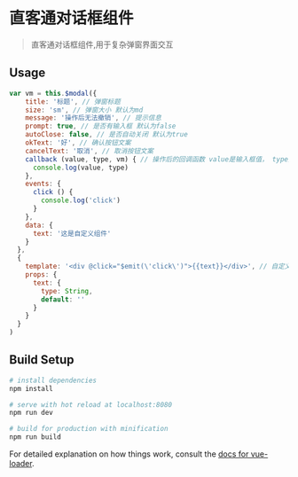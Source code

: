 # 直客通对话框组件

> 直客通对话框组件,用于复杂弹窗界面交互

## Usage

```javascript
var vm = this.$modal({
    title: '标题', // 弹窗标题
    size: 'sm', // 弹窗大小 默认为md
    message: '操作后无法撤销', // 提示信息
    prompt: true, // 是否有输入框 默认为false
    autoClose: false, // 是否自动关闭 默认为true
    okText: '好', // 确认按钮文案
    cancelText: '取消', // 取消按钮文案
    callback (value, type, vm) { // 操作后的回调函数 value是输入框值， type是操作按钮类型 close,postive,negative
      console.log(value, type)
    },
    events: {
      click () {
        console.log('click')
      }
    },
    data: {
      text: '这是自定义组件'
    }
  },
  {
    template: '<div @click="$emit(\'click\')">{{text}}</div>', // 自定义组件定义
    props: {
      text: {
        type: String,
        default: ''
      }
    }
  }
)
```

## Build Setup

``` bash
# install dependencies
npm install

# serve with hot reload at localhost:8080
npm run dev

# build for production with minification
npm run build
```

For detailed explanation on how things work, consult the [docs for vue-loader](http://vuejs.github.io/vue-loader).
